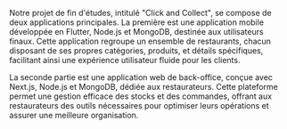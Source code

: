 Notre projet de fin d'études, intitulé "Click and Collect", se compose de deux applications principales. La première est une application mobile développée en Flutter, Node.js et MongoDB, destinée aux utilisateurs finaux. Cette application regroupe un ensemble de restaurants, chacun disposant de ses propres catégories, produits, et détails spécifiques, facilitant ainsi une expérience utilisateur fluide pour les clients.

La seconde partie est une application web de back-office, conçue avec Next.js, Node.js et MongoDB, dédiée aux restaurateurs. Cette plateforme permet une gestion efficace des stocks et des commandes, offrant aux restaurateurs des outils nécessaires pour optimiser leurs opérations et assurer une meilleure organisation.
